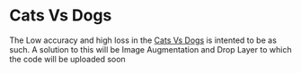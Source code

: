 # Cats Vs Dogs

The Low accuracy and high loss in the [Cats Vs Dogs](https://github.com/Nova1323/Machine-Learning/blob/master/Tensorflow/Cats%20Vs%20Dogs/CatsVsDogs.ipynb) is intented to be as such.
A solution to this will be Image Augmentation and Drop Layer to which the code will be uploaded soon 
